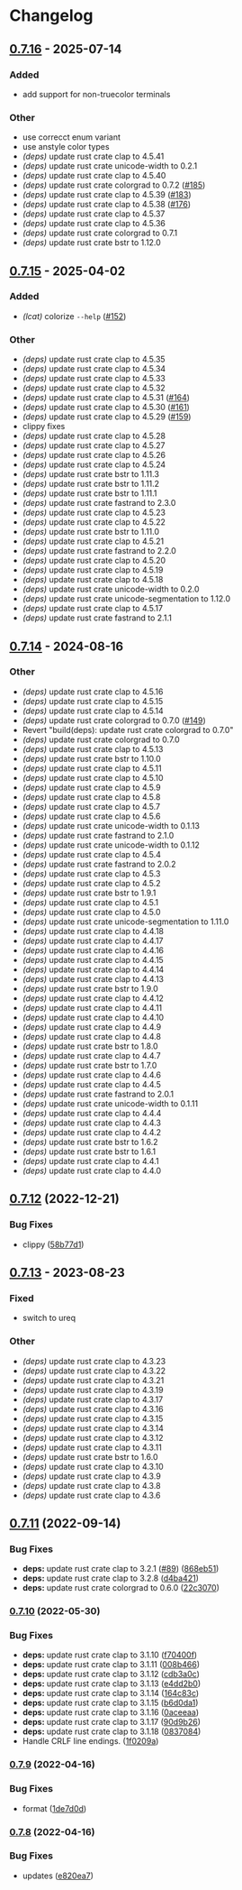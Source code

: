 # Changelog

## [0.7.16](https://github.com/davidkna/lcat-rs/compare/lcat-v0.7.15...lcat-v0.7.16) - 2025-07-14

### Added

- add support for non-truecolor terminals

### Other

- use correcct enum variant
- use anstyle color types
- *(deps)* update rust crate clap to 4.5.41
- *(deps)* update rust crate unicode-width to 0.2.1
- *(deps)* update rust crate clap to 4.5.40
- *(deps)* update rust crate colorgrad to 0.7.2 ([#185](https://github.com/davidkna/lcat-rs/pull/185))
- *(deps)* update rust crate clap to 4.5.39 ([#183](https://github.com/davidkna/lcat-rs/pull/183))
- *(deps)* update rust crate clap to 4.5.38 ([#176](https://github.com/davidkna/lcat-rs/pull/176))
- *(deps)* update rust crate clap to 4.5.37
- *(deps)* update rust crate clap to 4.5.36
- *(deps)* update rust crate colorgrad to 0.7.1
- *(deps)* update rust crate bstr to 1.12.0

## [0.7.15](https://github.com/davidkna/lcat-rs/compare/lcat-v0.7.14...lcat-v0.7.15) - 2025-04-02

### Added

- *(lcat)* colorize `--help` ([#152](https://github.com/davidkna/lcat-rs/pull/152))

### Other

- *(deps)* update rust crate clap to 4.5.35
- *(deps)* update rust crate clap to 4.5.34
- *(deps)* update rust crate clap to 4.5.33
- *(deps)* update rust crate clap to 4.5.32
- *(deps)* update rust crate clap to 4.5.31 ([#164](https://github.com/davidkna/lcat-rs/pull/164))
- *(deps)* update rust crate clap to 4.5.30 ([#161](https://github.com/davidkna/lcat-rs/pull/161))
- *(deps)* update rust crate clap to 4.5.29 ([#159](https://github.com/davidkna/lcat-rs/pull/159))
- clippy fixes
- *(deps)* update rust crate clap to 4.5.28
- *(deps)* update rust crate clap to 4.5.27
- *(deps)* update rust crate clap to 4.5.26
- *(deps)* update rust crate clap to 4.5.24
- *(deps)* update rust crate bstr to 1.11.3
- *(deps)* update rust crate bstr to 1.11.2
- *(deps)* update rust crate bstr to 1.11.1
- *(deps)* update rust crate fastrand to 2.3.0
- *(deps)* update rust crate clap to 4.5.23
- *(deps)* update rust crate clap to 4.5.22
- *(deps)* update rust crate bstr to 1.11.0
- *(deps)* update rust crate clap to 4.5.21
- *(deps)* update rust crate fastrand to 2.2.0
- *(deps)* update rust crate clap to 4.5.20
- *(deps)* update rust crate clap to 4.5.19
- *(deps)* update rust crate clap to 4.5.18
- *(deps)* update rust crate unicode-width to 0.2.0
- *(deps)* update rust crate unicode-segmentation to 1.12.0
- *(deps)* update rust crate clap to 4.5.17
- *(deps)* update rust crate fastrand to 2.1.1

## [0.7.14](https://github.com/davidkna/lcat-rs/compare/lcat-v0.7.13...lcat-v0.7.14) - 2024-08-16

### Other
- *(deps)* update rust crate clap to 4.5.16
- *(deps)* update rust crate clap to 4.5.15
- *(deps)* update rust crate clap to 4.5.14
- *(deps)* update rust crate colorgrad to 0.7.0 ([#149](https://github.com/davidkna/lcat-rs/pull/149))
- Revert "build(deps): update rust crate colorgrad to 0.7.0"
- *(deps)* update rust crate colorgrad to 0.7.0
- *(deps)* update rust crate clap to 4.5.13
- *(deps)* update rust crate bstr to 1.10.0
- *(deps)* update rust crate clap to 4.5.11
- *(deps)* update rust crate clap to 4.5.10
- *(deps)* update rust crate clap to 4.5.9
- *(deps)* update rust crate clap to 4.5.8
- *(deps)* update rust crate clap to 4.5.7
- *(deps)* update rust crate clap to 4.5.6
- *(deps)* update rust crate unicode-width to 0.1.13
- *(deps)* update rust crate fastrand to 2.1.0
- *(deps)* update rust crate unicode-width to 0.1.12
- *(deps)* update rust crate clap to 4.5.4
- *(deps)* update rust crate fastrand to 2.0.2
- *(deps)* update rust crate clap to 4.5.3
- *(deps)* update rust crate clap to 4.5.2
- *(deps)* update rust crate bstr to 1.9.1
- *(deps)* update rust crate clap to 4.5.1
- *(deps)* update rust crate clap to 4.5.0
- *(deps)* update rust crate unicode-segmentation to 1.11.0
- *(deps)* update rust crate clap to 4.4.18
- *(deps)* update rust crate clap to 4.4.17
- *(deps)* update rust crate clap to 4.4.16
- *(deps)* update rust crate clap to 4.4.15
- *(deps)* update rust crate clap to 4.4.14
- *(deps)* update rust crate clap to 4.4.13
- *(deps)* update rust crate bstr to 1.9.0
- *(deps)* update rust crate clap to 4.4.12
- *(deps)* update rust crate clap to 4.4.11
- *(deps)* update rust crate clap to 4.4.10
- *(deps)* update rust crate clap to 4.4.9
- *(deps)* update rust crate clap to 4.4.8
- *(deps)* update rust crate bstr to 1.8.0
- *(deps)* update rust crate clap to 4.4.7
- *(deps)* update rust crate bstr to 1.7.0
- *(deps)* update rust crate clap to 4.4.6
- *(deps)* update rust crate clap to 4.4.5
- *(deps)* update rust crate fastrand to 2.0.1
- *(deps)* update rust crate unicode-width to 0.1.11
- *(deps)* update rust crate clap to 4.4.4
- *(deps)* update rust crate clap to 4.4.3
- *(deps)* update rust crate clap to 4.4.2
- *(deps)* update rust crate bstr to 1.6.2
- *(deps)* update rust crate bstr to 1.6.1
- *(deps)* update rust crate clap to 4.4.1
- *(deps)* update rust crate clap to 4.4.0

## [0.7.12](https://github.com/davidkna/lcat-rs/compare/lcat-v0.7.11...lcat-v0.7.12) (2022-12-21)


### Bug Fixes

* clippy ([58b77d1](https://github.com/davidkna/lcat-rs/commit/58b77d14d67bdc17bf960b7e083ffca3393a9d26))

## [0.7.13](https://github.com/davidkna/lcat-rs/compare/lcat-v0.7.12...lcat-v0.7.13) - 2023-08-23

### Fixed
- switch to ureq

### Other
- *(deps)* update rust crate clap to 4.3.23
- *(deps)* update rust crate clap to 4.3.22
- *(deps)* update rust crate clap to 4.3.21
- *(deps)* update rust crate clap to 4.3.19
- *(deps)* update rust crate clap to 4.3.17
- *(deps)* update rust crate clap to 4.3.16
- *(deps)* update rust crate clap to 4.3.15
- *(deps)* update rust crate clap to 4.3.14
- *(deps)* update rust crate clap to 4.3.12
- *(deps)* update rust crate clap to 4.3.11
- *(deps)* update rust crate bstr to 1.6.0
- *(deps)* update rust crate clap to 4.3.10
- *(deps)* update rust crate clap to 4.3.9
- *(deps)* update rust crate clap to 4.3.8
- *(deps)* update rust crate clap to 4.3.6

## [0.7.11](https://github.com/davidkna/lcat-rs/compare/lcat-v0.7.10...lcat-v0.7.11) (2022-09-14)


### Bug Fixes

* **deps:** update rust crate clap to 3.2.1 ([#89](https://github.com/davidkna/lcat-rs/issues/89)) ([868eb51](https://github.com/davidkna/lcat-rs/commit/868eb5156d92f2e3266640871709451ddbf2b9ec))
* **deps:** update rust crate clap to 3.2.8 ([d4ba421](https://github.com/davidkna/lcat-rs/commit/d4ba421213c1467777fd61c368b6925b64ede789))
* **deps:** update rust crate colorgrad to 0.6.0 ([22c3070](https://github.com/davidkna/lcat-rs/commit/22c30700de54b5f9c107b279c71d22d7db25a87b))

### [0.7.10](https://github.com/davidkna/lcat-rs/compare/lcat-v0.7.9...lcat-v0.7.10) (2022-05-30)


### Bug Fixes

* **deps:** update rust crate clap to 3.1.10 ([f70400f](https://github.com/davidkna/lcat-rs/commit/f70400f53e3bf5287cad293a7d90a542c366948a))
* **deps:** update rust crate clap to 3.1.11 ([008b466](https://github.com/davidkna/lcat-rs/commit/008b46680536ce0219830f4c95b93f7ab572b99b))
* **deps:** update rust crate clap to 3.1.12 ([cdb3a0c](https://github.com/davidkna/lcat-rs/commit/cdb3a0cc398cc1f7fc7da523fba16b85a54f26c1))
* **deps:** update rust crate clap to 3.1.13 ([e4dd2b0](https://github.com/davidkna/lcat-rs/commit/e4dd2b0953feddb2887ac774316ebc4f485f2684))
* **deps:** update rust crate clap to 3.1.14 ([164c83c](https://github.com/davidkna/lcat-rs/commit/164c83c204aeda806fdfc4a2ce38137067727909))
* **deps:** update rust crate clap to 3.1.15 ([b6d0da1](https://github.com/davidkna/lcat-rs/commit/b6d0da1c13a6854ac7619a84764b2461150fc17f))
* **deps:** update rust crate clap to 3.1.16 ([0aceeaa](https://github.com/davidkna/lcat-rs/commit/0aceeaa3104e0d8b35142abdcf3e593668de4d36))
* **deps:** update rust crate clap to 3.1.17 ([90d9b26](https://github.com/davidkna/lcat-rs/commit/90d9b262a07c4062062da65dd219afdbdfc2c434))
* **deps:** update rust crate clap to 3.1.18 ([0837084](https://github.com/davidkna/lcat-rs/commit/0837084c1c6cc741f6847c23046d134705600ee0))
* Handle CRLF line endings. ([1f0209a](https://github.com/davidkna/lcat-rs/commit/1f0209acd29806a7170d738fbd0add8e6976a50f))

### [0.7.9](https://github.com/davidkna/lcat-rs/compare/lcat-v0.7.8...lcat-v0.7.9) (2022-04-16)


### Bug Fixes

* format ([1de7d0d](https://github.com/davidkna/lcat-rs/commit/1de7d0dc1120c9bd58d5b8ee6b3eee763d6ecd4f))

### [0.7.8](https://github.com/davidkna/lcat-rs/compare/lcat-v0.7.7...lcat-v0.7.8) (2022-04-16)


### Bug Fixes

* updates ([e820ea7](https://github.com/davidkna/lcat-rs/commit/e820ea7458de7c26dc98785da21fa5c2ddab04e4))

